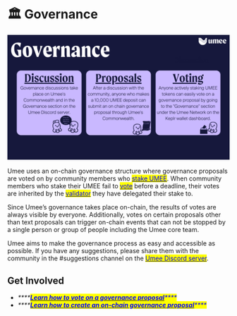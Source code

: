 # 🏛 Governance

![](<.gitbook/assets/Umee Governance Infographic.png>)

Umee uses an on-chain governance structure where governance proposals are voted on by community members who [<mark style="color:blue;">stake UMEE</mark>](https://docs.umee.cc/user-guides/staking-umee/staking-umee). <mark style="color:blue;"></mark> When community members who stake their UMEE fail to [<mark style="color:blue;">vote</mark>](https://docs.umee.cc/user-guides/governance/voting) before a deadline, their votes are inherited by the [<mark style="color:blue;">validator</mark>](https://docs.umee.cc/user-guides/staking-umee/selecting-a-validator) they have delegated their stake to.&#x20;

Since Umee’s governance takes place on-chain, the results of votes are always visible by everyone. Additionally, votes on certain proposals other than text proposals can trigger on-chain events that can not be stopped by a single person or group of people including the Umee core team.

Umee aims to make the governance process as easy and accessible as possible. If you have any suggestions, please share them with the community in the #suggestions channel on the [<mark style="color:blue;">Umee Discord server</mark>](https://discord.gg/umee).

## Get Involved

* _****_[_<mark style="color:blue;">**Learn how to vote on a governance proposal**</mark>_](https://docs.umee.cc/user-guides/governance/voting)_<mark style="color:blue;">****</mark>_
* _****_[_<mark style="color:blue;">**Learn how to create an on-chain governance proposal**</mark>_](https://docs.umee.cc/user-guides/governance/creating-a-proposal)_<mark style="color:blue;">****</mark>_
